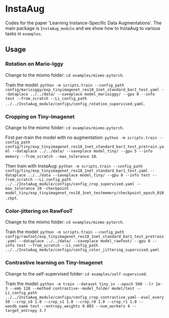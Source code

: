# InstaAug
Codes for the paper 'Learning Instance-Specific Data Augmentations'. The main package is `InstaAug_module` and we show how to InstaAug to various tasks in `examples`.

## Usage

### Rotation on Mario-Iggy
Change to the mixmo folder:
`cd examples/mixmo-pytorch`.

Train the model:
`python -m scripts.train --config_path config/marioiggy/exp_tinyimagenet_res18_1net_standard_bar1_test.yaml --dataplace ../../data/ --saveplace model_marioiggy/ --gpu 0 --info test --from_scratch --Li_config_path ../../InstaAug_module/configs/config_rotation_supervised.yaml`.

### Cropping on Tiny-Imagenet
Change to the mixmo folder:
`cd examples/mixmo-pytorch`.

First per-train the model with no augmentation: 
`python -m scripts.train --config_path config/tiny/exp_tinyimagenet_res18_1net_standard_bar1_test_pretrain.yaml --dataplace ../../data/ --saveplace model_tiny/ --gpu 5 --info memory --from_scratch --max_tolerance 10`.

Then train with InstaAug:
`python -m scripts.train --config_path config/tiny/exp_tinyimagenet_res18_1net_standard_bar1_test.yaml --dataplace ../../data --saveplace model_tiny/ --gpu 0 --info test --from_scratch --Li_config_path ../../InstaAug_module/configs/config_crop_supervised.yaml --max_tolerance 10 -checkpoint model_tiny/exp_tinyimagenet_res18_1net_testmemory/checkpoint_epoch_010.ckpt`.

### Color-jittering on RawFooT
Change to the mixmo folder:
`cd examples/mixmo-pytorch`.

Train the model:
`python -m scripts.train --config_path config/rawfoot/exp_tinyimagenet_res18_1net_standard_bar1_test_pretrain.yaml --dataplace ../../data/ --saveplace model_rawfoot/ --gpu 0 --info test --from_scratch --Li_config_path ../../InstaAug_module/configs/config_color_jittering_supervised.yaml`

### Contrastive learning on Tiny-Imagenet
Change to the self-supervised folder:
`cd examples/self-supervised`.

Train the model:
`python -m train --dataset tiny_in --epoch 500 --lr 2e-3 --emb 128 --method contrastive--model_folder model/test --Li_config_path ../../InstaAug_module/configs/config_crop_contrastive.yaml--eval_every 50 --crop_s0 1.0 --crop_s1 1.0 --crop_r0 1.0 --crop_r1 1.0 --wandb_name test --entropy_weights 0.003 --num_workers 4 --target_entropy 3.7`



